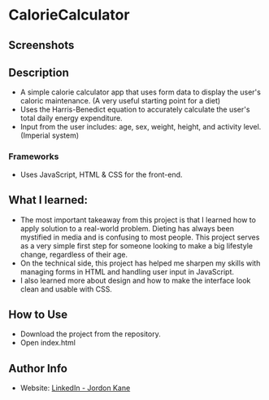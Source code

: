 # CalorieCalculator
## Screenshots
## Description
- A simple calorie calculator app that uses form data to display the user's caloric maintenance. (A very useful starting point for a diet)
- Uses the Harris-Benedict equation to accurately calculate the user's total daily energy expenditure.
- Input from the user includes: age, sex, weight, height, and activity level. (Imperial system) 
### Frameworks
- Uses JavaScript, HTML & CSS for the front-end.
## What I learned:
- The most important takeaway from this project is that I learned how to apply solution to a real-world problem. Dieting has always been mystified in media and is confusing to most people. This project serves as a very simple first step for someone looking to make a big lifestyle change, regardless of their age.
- On the technical side, this project has helped me sharpen my skills with managing forms in HTML and handling user input in JavaScript.
- I also learned more about design and how to make the interface look clean and usable with CSS.
## How to Use
- Download the project from the repository.
- Open index.html
## Author Info
- Website: [LinkedIn - Jordon Kane](https://www.linkedin.com/in/jordonkane/)
